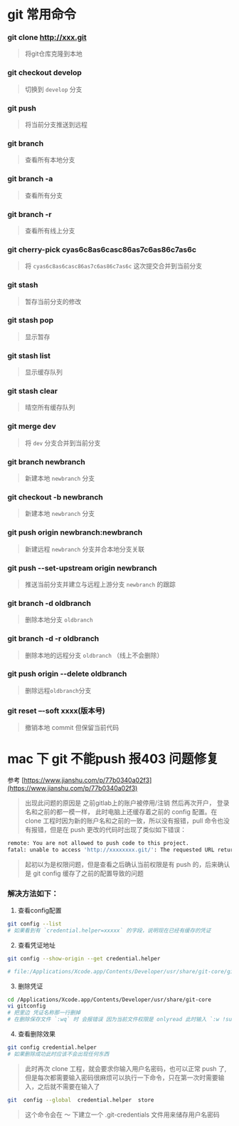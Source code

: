 # git 常用命令

### git clone http://xxx.git
> 将git仓库克隆到本地

### git checkout develop
> 切换到 `develop` 分支
### git push 
> 将当前分支推送到远程

### git branch 
> 查看所有本地分支

### git branch -a 
> 查看所有分支

### git branch -r 
> 查看所有线上分支

### git cherry-pick cyas6c8as6casc86as7c6as86c7as6c 
> 将 `cyas6c8as6casc86as7c6as86c7as6c` 这次提交合并到当前分支

### git stash 
> 暂存当前分支的修改

### git stash pop 
> 显示暂存

### git stash list
> 显示缓存队列

### git stash clear
> 晴空所有缓存队列

### git merge dev 
> 将 `dev` 分支合并到当前分支

### git branch newbranch 
> 新建本地 `newbranch` 分支

### git checkout -b newbranch 
> 新建本地 `newbranch` 分支

### git push origin newbranch:newbranch 
> 新建远程 `newbranch` 分支并合本地分支关联

### git push --set-upstream origin newbranch
> 推送当前分支并建立与远程上游分支 `newbranch` 的跟踪

### git branch -d oldbranch 
> 删除本地分支 `oldbranch`

### git branch -d -r oldbranch 
> 删除本地的远程分支 `oldbranch` （线上不会删除）

### git push origin --delete oldbranch 
> 删除远程`oldbranch`分支 

### git reset –-soft xxxx(版本号)
> 撤销本地 commit 但保留当前代码


# mac 下 git 不能push 报403 问题修复
参考 [https://www.jianshu.com/p/77b0340a02f3](https://www.jianshu.com/p/77b0340a02f3)
> 出现此问题的原因是 之前gitlab上的账户被停用/注销 然后再次开户， 登录名和之前的都一模一样， 此时电脑上还缓存着之前的 config 配置。在 clone 工程时因为新的账户名和之前的一致，所以没有报错，pull 命令也没有报错，但是在 push 更改的代码时出现了类似如下错误：

```bash
remote: You are not allowed to push code to this project.
fatal: unable to access 'http://xxxxxxxx.git/': The requested URL returned error: 403
```

> 起初以为是权限问题，但是查看之后确认当前权限是有 push 的，后来确认是 git config 缓存了之前的配置导致的问题

### 解决方法如下：
1. 查看config配置

```bash
git config --list
# 如果看到有 `credential.helper=xxxxx` 的字段，说明现在已经有缓存的凭证
```

2. 查看凭证地址

```bash
git config --show-origin --get credential.helper

# file:/Applications/Xcode.app/Contents/Developer/usr/share/git-core/gitconfig    osxkeychain
```

3. 删除凭证

```bash
cd /Applications/Xcode.app/Contents/Developer/usr/share/git-core
vi gitconfig
# 把里边 凭证名称那一行删掉
# 在删除保存文件 `:wq` 时 会报错误 因为当前文件权限是 onlyread 此时输入 `:w !sudo tee % ` 即可解决
```

4. 查看删除效果

```bash
git config credential.helper
# 如果删除成功此时应该不会出现任何东西
```
> 此时再次 clone 工程，就会要求你输入用户名密码，也可以正常 push 了, 但是每次都需要输入密码很麻烦可以执行一下命令，只在第一次时需要输入，之后就不需要在输入了

```bash
git  config --global  credential.helper  store 
```

> 这个命令会在 ～ 下建立一个 .git-credentials 文件用来储存用户名密码
    